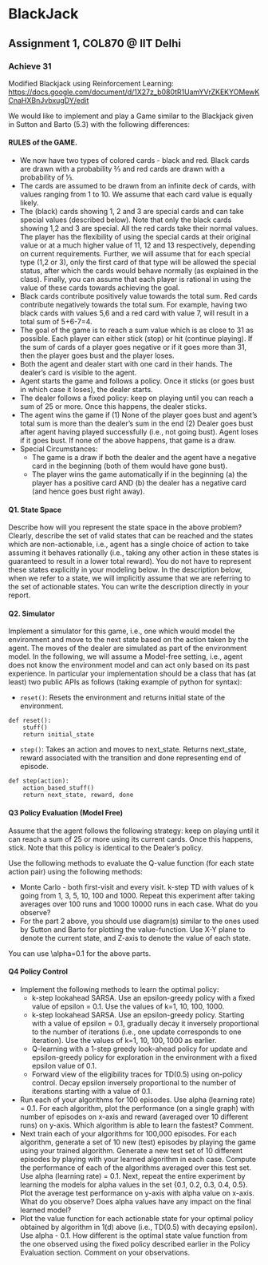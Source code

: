 # BlackJack 
## Assignment 1, COL870 @ IIT Delhi
### Achieve 31
Modified Blackjack using Reinforcement Learning: https://docs.google.com/document/d/1X27z_b080tR1UamYVrZKEKYOMewKCnaHXBnJvbxugDY/edit

We would like to implement and play a Game similar to the Blackjack given in Sutton and Barto (5.3) with the following differences:
#### RULES of the GAME.
- We now have two types of colored cards - black and red. Black cards are drawn with a probability ⅔  and red cards are drawn with a probability of ⅓. 
- The cards are assumed to be drawn from an infinite deck of cards, with values ranging from 1 to 10. We assume that each card value is equally likely.
- The (black) cards showing 1, 2 and 3 are special cards and can take special values (described below). Note that only the black cards showing 1,2 and 3 are special. All the red cards take their normal values. The player has the flexibility of using the special cards at their original value or at a much higher value of 11, 12 and 13 respectively, depending on current requirements. Further, we will assume that for each special type (1,2 or 3), only the first card of that type will be allowed the special status, after which the cards would behave normally (as explained in the class). Finally, you can assume that each player is rational in using the value of these cards towards achieving the goal.
- Black cards contribute positively value towards the total sum. Red cards contribute negatively towards the total sum. For example, having two black cards with values 5,6 and a red card with value 7, will result in a total sum of 5+6-7=4.
- The goal of the game is to reach a sum value which is as close to 31 as possible. Each player can either stick (stop) or hit (continue playing). If the sum of cards of a player goes negative or if it goes more than 31, then the player goes bust and the player loses.   
- Both the agent and dealer start with one card in their hands. The dealer’s card is visible to the agent. 
- Agent starts the game and follows a policy. Once it sticks (or goes bust in which case it loses), the dealer starts.
- The dealer follows a fixed policy: keep on playing until you can reach a sum of 25 or more. Once this happens, the dealer sticks.
- The agent wins the game if (1) None of the player goes bust and agent’s total sum is more than the dealer’s sum in the end (2) Dealer goes bust after agent having played successfully (i.e., not going bust). Agent loses if it goes bust. If none of the above happens, that game is a draw.
- Special Circumstances: 
	- The game is a draw if both the dealer and the agent have a negative card in the beginning (both of them would have gone bust).
	- The player wins the game automatically if in the beginning (a) the player has a positive card AND (b) the dealer has a negative card (and hence goes bust right away).

#### Q1. State Space
Describe how will you represent the state space in the above problem?  Clearly, describe the set of valid states that can be reached and the states which are non-actionable, i.e., agent has a single choice of action to take assuming it behaves rationally (i.e., taking any other action in these states is guaranteed to result in a lower total reward). You do not have to represent these states explicitly in your modeling below. In the description below, when we refer to a state, we will implicitly assume that we are referring to the set of actionable states. You can write the description directly in your report.

#### Q2. Simulator
Implement a simulator for this game, i.e., one which would model the environment and move to the next state based on the action taken by the agent. The moves of the dealer are simulated as part of the environment model. In the following, we will assume a Model-free setting, i.e., agent does not know the environment model and can act only based on its past experience. In particular your implementation should be a class that has (at least) two public APIs as follows (taking example of python for syntax):
* ```reset()```: Resets the environment and returns initial state of the environment.
```
def reset():
	stuff()
	return initial_state
```

* ```step()```: Takes an action and moves to next_state. Returns next_state, reward associated with the transition and done representing end of episode.
```
def step(action):
	action_based_stuff()
	return next_state, reward, done
```

#### Q3 Policy Evaluation (Model Free)
Assume that the agent follows the following strategy: keep on playing until it can reach a sum of 25 or more using its current cards. Once this happens, stick. Note that this policy is identical to the Dealer’s policy.

Use the following methods to evaluate the Q-value function (for each state action pair) using the following methods:
* Monte Carlo - both first-visit and every visit.
k-step TD with values of k going from 1, 3, 5, 10, 100 and 1000. Repeat this experiment after taking averages over 100 runs and 1000 10000 runs in each case. What do you observe?
* For the part 2 above, you should use diagram(s) similar to the ones used by Sutton and Barto for plotting the value-function. Use X-Y plane to denote the current state, and Z-axis to denote the value of each state.

You can use \alpha=0.1 for the above parts. 

#### Q4 Policy Control
* Implement the following methods to learn the optimal policy:
	*  k-step lookahead SARSA. Use an epsilon-greedy policy with a fixed value of epsilon = 0.1. Use the values of k=1, 10, 100, 1000. 
	* k-step lookahead SARSA. Use an epsilon-greedy policy. Starting with a value of epsilon = 0.1, gradually decay it inversely proportional to the number of iterations (i.e., one update corresponds to one iteration). Use the values of k=1, 10, 100, 1000 as earlier.
	* Q-learning with a 1-step greedy look-ahead policy for update and epsilon-greedy policy for exploration in the environment with a fixed epsilon value of 0.1.
	* Forward view of the eligibility traces for TD(0.5) using on-policy control. Decay epsilon inversely proportional to the number of iterations starting with a value of 0.1.  
* Run each of your algorithms for 100 episodes. Use alpha (learning rate) = 0.1. For each algorithm, plot the performance (on a single graph) with number of episodes on x-axis and reward (averaged over 10 different runs) on y-axis. Which algorithm is able to learn the fastest? Comment.
* Next train each of your algorithms for 100,000 episodes. For each algorithm, generate a set of 10 new (test) episodes by playing the game using your trained algorithm. Generate a new test set of 10 different episodes by playing with your learned algorithm in each case. Compute the performance of each of the algorithms averaged over this test set. Use alpha (learning rate) = 0.1. Next, repeat the entire experiment by learning the models for alpha values in the set {0.1, 0.2, 0.3, 0.4, 0.5}. Plot the average test performance on y-axis with alpha value on x-axis. What do you observe? Does alpha values have any impact on the final learned model?
* Plot the value function for each actionable state for your optimal policy obtained by algorithm in 1(d) above (i.e., TD(0.5) with decaying epsilon). Use alpha - 0.1. How different is the optimal state value function from the one observed using the fixed policy described earlier in the Policy Evaluation section. Comment on your observations.


